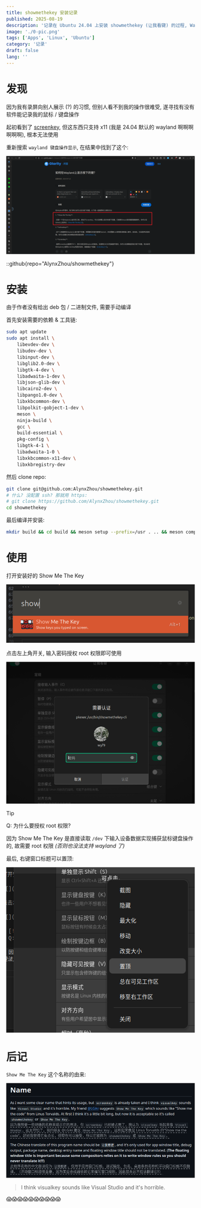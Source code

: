 ```yaml
---
title: showmethekey 安装记录
published: 2025-08-19
description: '记录在 Ubuntu 24.04 上安装 showmethekey (让我看键) 的过程, Wayland 上优秀的 screenkey 替代品'
image: './0-pic.png'
tags: ['Apps', 'Linux', 'Ubuntu']
category: '记录'
draft: false 
lang: ''
---
```


# 发现

因为我有录屏向别人展示 (?) 的习惯, 但别人看不到我的操作很难受, 遂寻找有没有软件能记录我的鼠标 / 键盘操作

起初看到了 [screenkey](https://gitlab.com/wavexx/screenkey), 但这东西只支持 x11 (我是 24.04 默认的 wayland 啊啊啊啊啊啊), 根本无法使用

重新搜索 `wayland 键盘操作显示`, 在结果中找到了这个:

![](./1-search-result.png)

::github{repo="AlynxZhou/showmethekey"}

# 安装

由于作者没有给出 deb 包 / 二进制文件, 需要手动编译

首先安装需要的依赖 & 工具链:

```sh
sudo apt update
sudo apt install \
    libevdev-dev \
    libudev-dev \
    libinput-dev \
    libglib2.0-dev \
    libgtk-4-dev \
    libadwaita-1-dev \
    libjson-glib-dev \
    libcairo2-dev \
    libpango1.0-dev \
    libxkbcommon-dev \
    libpolkit-gobject-1-dev \
    meson \
    ninja-build \
    gcc \
    build-essential \
    pkg-config \
    libgtk-4-1 \
    libadwaita-1-0 \
    libxkbcommon-x11-dev \
    libxkbregistry-dev
```

然后 clone repo:

```sh
git clone git@github.com:AlynxZhou/showmethekey.git
# 什么? 没配置 ssh? 那就用 https:
# git clone https://github.com/AlynxZhou/showmethekey.git
cd showmethekey
```

最后编译并安装:

```sh
mkdir build && cd build && meson setup --prefix=/usr . .. && meson compile && sudo meson install
```

# 使用

打开安装好的 Show Me The Key

![](./2-launch.png)

点击左上角开关, 输入密码授权 root 权限即可使用

![](./3-sudo.png)

> [!TIP]
> Q: 为什么要授权 root 权限?
>
> 因为 Show Me The Key 是直接读取 `/dev` 下输入设备数据实现捕获鼠标键盘操作的, 故需要 root 权限 *(否则也没法支持 wayland 了)*

最后, 右键窗口标题可以置顶:

![](./4-top.png)

# 后记

`Show Me The Key` 这个名称的由来:

![](./5-name.png)

> I think visualkey sounds like Visual Studio and it's horrible.

😱😱😱😱😱😱😱😱😱😱
